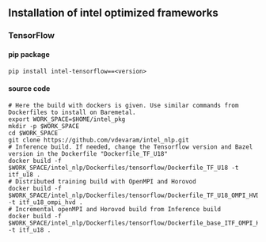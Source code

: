 ## Installation of intel optimized frameworks
### TensorFlow
#### pip package
`pip install intel-tensorflow==<version>`
#### source code
```
# Here the build with dockers is given. Use similar commands from Dockerfiles to install on Baremetal.
export WORK_SPACE=$HOME/intel_pkg
mkdir -p $WORK_SPACE
cd $WORK_SPACE
git clone https://github.com/vdevaram/intel_nlp.git
# Inference build. If needed, change the Tensorflow version and Bazel version in the Dockerfile "Dockerfile_TF_U18"
docker build -f $WORK_SPACE/intel_nlp/Dockerfiles/tensorflow/Dockerfile_TF_U18 -t itf_u18 .
# Distributed training build with OpenMPI and Horovod
docker build -f $WORK_SPACE/intel_nlp/Dockerfiles/tensorflow/Dockerfile_TF_U18_OMPI_HVD -t itf_u18_ompi_hvd .
# Incremental openMPI and Horovod build from Inference build
docker build -f $WORK_SPACE/intel_nlp/Dockerfiles/tensorflow/Dockerfile_base_ITF_OMPI_HVD -t itf_u18 .

```
